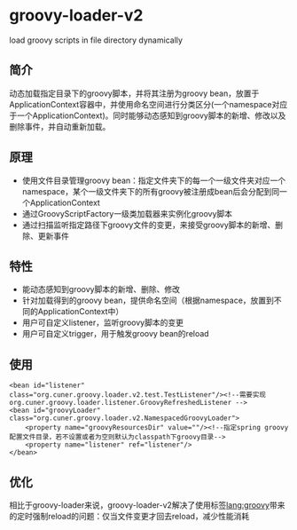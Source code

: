 # groovy-loader-v2
load groovy scripts in file directory dynamically

## 简介
动态加载指定目录下的groovy脚本，并将其注册为groovy bean，放置于ApplicationContext容器中，并使用命名空间进行分类区分(一个namespace对应于一个ApplicationContext)。同时能够动态感知到groovy脚本的新增、修改以及删除事件，并自动重新加载。

## 原理
- 使用文件目录管理groovy bean：指定文件夹下的每一个一级文件夹对应一个namespace，某个一级文件夹下的所有groovy被注册成bean后会分配到同一个ApplicationContext
- 通过GroovyScriptFactory一级类加载器来实例化groovy脚本
- 通过扫描监听指定路径下groovy文件的变更，来接受groovy脚本的新增、删除、更新事件

## 特性
- 能动态感知到groovy脚本的新增、删除、修改
- 针对加载得到的groovy bean，提供命名空间（根据namespace，放置到不同的ApplicationContext中）
- 用户可自定义listener，监听groovy脚本的变更
- 用户可自定义trigger，用于触发groovy bean的reload

## 使用
```
<bean id="listener" class="org.cuner.groovy.loader.v2.test.TestListener"/><!--需要实现org.cuner.groovy.loader.listener.GroovyRefreshedListener -->
<bean id="groovyLoader" class="org.cuner.groovy.loader.v2.NamespacedGroovyLoader">
    <property name="groovyResourcesDir" value=""/><!--指定spring groovy配置文件目录，若不设置或者为空则默认为classpath下groovy目录-->
    <property name="listener" ref="listener"/>
</bean>
```

## 优化
相比于groovy-loader来说，groovy-loader-v2解决了使用标签<lang:groovy>带来的定时强制reload的问题：仅当文件变更才回去reload，减少性能消耗